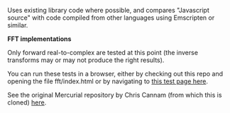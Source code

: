 Uses existing library code where possible, and compares "Javascript source" with code compiled from other 
languages using Emscripten or similar.

**FFT implementations**

Only forward real-to-complex are tested at this point (the inverse transforms may or may not produce the right results).

You can run these tests in a browser, either by checking out this repo and opening the file fft/index.html or by navigating to [this test page here](http://all-day-breakfast.com/js-dsp-test/fft/).

See the original Mercurial repository by Chris Cannam (from which this is cloned) [here](https://code.soundsoftware.ac.uk/projects/js-dsp-test).
